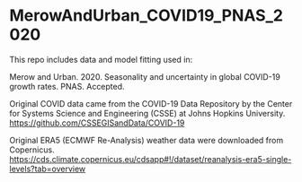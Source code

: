 # MerowAndUrban_COVID19_PNAS_2020

This repo includes data and model fitting used in:

Merow and Urban. 2020. Seasonality and uncertainty in global COVID-19 growth rates. PNAS. Accepted. 

Original COVID data came from the COVID-19 Data Repository by the Center for Systems Science and Engineering (CSSE) at Johns Hopkins University. https://github.com/CSSEGISandData/COVID-19

Original ERA5 (ECMWF Re-Analysis) weather data were downloaded from Copernicus. https://cds.climate.copernicus.eu/cdsapp#!/dataset/reanalysis-era5-single-levels?tab=overview
